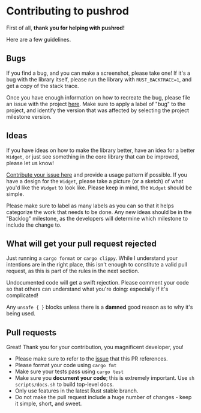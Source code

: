 # Contributing to pushrod

First of all, **thank you for helping with pushrod!**

Here are a few guidelines.

## Bugs

If you find a bug, and you can make a screenshot, please take one!  If it's a bug with
the library itself, please run the library with `RUST_BACKTRACE=1`, and get a copy of
the stack trace.

Once you have enough information on how to recreate the bug, please file an issue with
the project [here](https://github.com/KenSuenobu/pushrod/issues).  Make sure to apply
a label of "bug" to the project, and identify the version that was affected by selecting
the project milestone version.

## Ideas

If you have ideas on how to make the library better, have an idea for a better `Widget`,
or just see something in the core library that can be improved, please let us know!

[Contribute your issue here](https://github.com/KenSuenobu/pushrod/issues) and
provide a usage pattern if possible.  If you have a design for the `Widget`, please
take a picture (or a sketch) of what you'd like the `Widget` to look like.  Please keep
in mind, the `Widget` should be simple.

Please make sure to label as many labels as you can so that it helps categorize the work
that needs to be done.  Any new ideas should be in the "Backlog" milestone, as the
developers will determine which milestone to include the change to.

## What will get your pull request rejected

Just running a `cargo format` or `cargo clippy`.  While I understand your intentions are
in the right place, this isn't enough to constitute a valid pull request, as this is
part of the rules in the next section.

Undocumented code will get a swift rejection.  Please comment your code so that others
can understand what you're doing: especially if it's complicated!

Any `unsafe { }` blocks unless there is a **damned** good reason as to why it's being
used.

## Pull requests

Great!  Thank you for your contribution, you magnificent developer, you!

* Please make sure to refer to the [issue](https://github.com/KenSuenobu/pushrod/issues) that this PR references.
* Please format your code using `cargo fmt`
* Make sure your tests pass using `cargo test`
* Make sure you **document your code**; this is extremely important.  Use `sh scripts/docs.sh` to build top-level docs.
* Only use features in the latest Rust stable branch.
* Do not make the pull request include a huge number of changes - keep it simple, short, and sweet.


